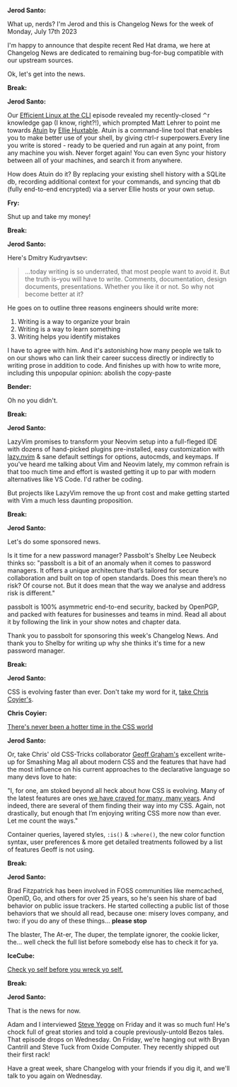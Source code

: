 **Jerod Santo:**

What up, nerds? I'm Jerod and this is Changelog News for the week of Monday, July 17th 2023

I'm happy to announce that despite recent Red Hat drama, we here at Changelog News are dedicated to remaining bug-for-bug compatible with our upstream sources.

Ok, let's get into the news.

**Break:**

**Jerod Santo:**

Our [Efficient Linux at the CLI](https://changelog.fm/547) episode revealed my recently-closed ⌃r knowledge gap (I know, right?!), which prompted Matt Lehrer to point me towards [Atuin](https://atuin.sh) by [Ellie Huxtable](https://ellie.wtf). Atuin is a command-line tool that enables you to make better use of your shell, by giving ctrl-r superpowers.Every line you write is stored - ready to be queried and run again at any point, from any machine you wish. Never forget again! You can even Sync your history between all of your machines, and search it from anywhere.

How does Atuin do it? By replacing your existing shell history with a SQLite db, recording additional context for your commands, and syncing that db (fully end-to-end encrypted) via a server Ellie hosts or your own setup.

**Fry:**

Shut up and take my money!

**Break:**

**Jerod Santo:**

Here's Dmitry Kudryavtsev:

> ...today writing is so underrated, that most people want to avoid it. But the truth is–you will have to write. Comments, documentation, design documents, presentations. Whether you like it or not. So why not become better at it?

He goes on to outline three reasons engineers should write more:

1. Writing is a way to organize your brain
2. Writing is a way to learn something
3. Writing helps you identify mistakes

I have to agree with him. And it's astonishing how many people we talk to on our shows who can link their career success directly or indirectly to writing prose in addition to code. And finishes up with how to write more, including this unpopular opinion: abolish the copy-paste

**Bender:**

Oh no you didn't.

**Break:**

**Jerod Santo:**

LazyVim promises to transform your Neovim setup into a full-fleged IDE with dozens of hand-picked plugins pre-installed, easy customization with [lazy.nvim](https://github.com/folke/lazy.nvim) & sane default settings for options, autocmds, and keymaps. If you've heard me talking about Vim and Neovim lately, my common refrain is that too much time and effort is wasted getting it up to par with modern alternatives like VS Code. I'd rather be coding.

But projects like LazyVim remove the up front cost and make getting started with Vim a much less daunting proposition.

**Break:**

**Jerod Santo:**

Let's do some sponsored news.

Is it time for a new password manager? Passbolt's Shelby Lee Neubeck thinks so: "passbolt is a bit of an anomaly when it comes to password managers. It offers a unique architecture that’s tailored for secure collaboration and built on top of open standards. Does this mean there’s no risk? Of course not. But it does mean that the way we analyse and address risk is different."

passbolt is 100% asymmetric end-to-end security, backed by OpenPGP, and packed with features for businesses and teams in mind. Read all about it by following the link in your show notes and chapter data.

Thank you to passbolt for sponsoring this week's Changelog News. And thank you to Shelby for writing up why she thinks it's time for a new password manager.

**Break:**

**Jerod Santo:**

CSS is evolving faster than ever. Don't take my word for it, [take Chris Coyier's](https://youtu.be/YHC8jEgpVfk).

**Chris Coyier:**

[There's never been a hotter time in the CSS world](https://www.youtube.com/watch?v=YHC8jEgpVfk)

**Jerod Santo:**

Or, take Chris' old CSS-Tricks collaborator [Geoff Graham's](https://geoffgraham.me) excellent write-up for Smashing Mag all about modern CSS and the features that have had the most influence on his current approaches to the declarative language so many devs love to hate:

"I, for one, am stoked beyond all heck about how CSS is evolving. Many of the latest features are ones [we have craved for many, many years](https://css-tricks.com/2019-css-wishlist/). And indeed, there are several of them finding their way into my CSS. Again, not drastically, but enough that I’m enjoying writing CSS more now than ever. Let me count the ways."

Container queries, layered styles, `:is()` & `:where()`, the new color function syntax, user preferences & more get detailed treatments followed by a list of features Geoff is not using.

**Break:**

**Jerod Santo:**

Brad Fitzpatrick has been involved in FOSS communities like memcached, OpenID, Go, and others for over 25 years, so he's seen his share of bad behavior on public issue trackers. He started collecting a public list of those behaviors that we should all read, because one: misery loves company, and two: if you do any of these things...  **please stop**

The blaster, The At-er, The duper, the template ignorer, the cookie licker, the... well check the full list before somebody else has to check it for ya.

**IceCube:**

[Check yo self before you wreck yo self.](https://www.youtube.com/watch?v=5aAbOgdbTbM)

**Break:**

**Jerod Santo:**

That is the news for now.

Adam and I interviewed [Steve Yegge](https://en.wikipedia.org/wiki/Steve_Yegge) on Friday and it was so much fun! He's chock full of great stories and told a couple previously-untold Bezos tales. That episode drops on Wednesday. On Friday, we're hanging out with Bryan Cantrill and Steve Tuck from Oxide Computer. They recently shipped out their first rack!

Have a great week, share Changelog with your friends if you dig it, and we'll talk to you again on Wednesday.
